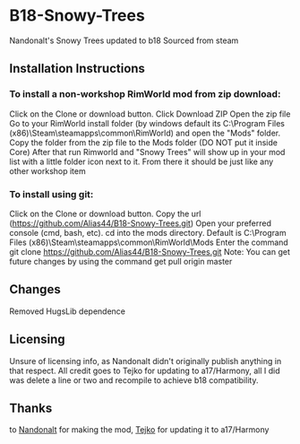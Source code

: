 # B18-Snowy-Trees
Nandonalt's Snowy Trees updated to b18 Sourced from steam

## Installation Instructions

### To install a non-workshop RimWorld mod from zip download:
Click on the Clone or download button.
Click Download ZIP
Open the zip file
Go to your RimWorld install folder (by windows default its C:\Program Files (x86)\Steam\steamapps\common\RimWorld) and open the "Mods" folder.
Copy the folder from the zip file to the Mods folder (DO NOT put it inside Core)
After that run Rimworld and "Snowy Trees" will show up in your mod list with a little folder icon next to it.
From there it should be just like any other workshop item

### To install using git:
Click on the Clone or download button.
Copy the url (https://github.com/Alias44/B18-Snowy-Trees.git)
Open your preferred console (cmd, bash, etc).
cd into the mods directory. Default is C:\Program Files (x86)\Steam\steamapps\common\RimWorld\Mods
Enter the command git clone https://github.com/Alias44/B18-Snowy-Trees.git
Note: You can get future changes by using the command get pull origin master

## Changes
Removed HugsLib dependence

## Licensing
Unsure of licensing info, as Nandonalt didn't originally publish anything in that respect. All credit goes to Tejko for updating to a17/Harmony, all I did was delete a line or two and recompile to achieve b18 compatibility.

## Thanks
to [Nandonalt](https://ludeon.com/forums/index.php?action=profile;u=58544) for making the mod, [Tejko](https://ludeon.com/forums/index.php?action=profile;u=67219) for updating it to a17/Harmony
